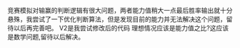 竞赛模拟对输赢的判断逻辑有很大问题，两者能力值稍大一点最后胜率输出就十分悬殊，我尝试了一下优化判断算法，但是发现目前的能力并无法解决这个问题，留待以后再完善吧。
V2是我尝试修改后的代码
理想情况应该是能力值之比?这应该是数学问题,留待以后解决。


